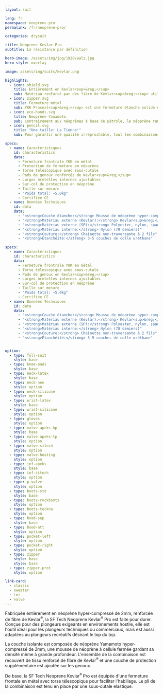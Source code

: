 ```yaml
---
layout: suit

lang: fr
namespace: neoprene-pro
permalink: /fr/neoprene-pro/

categories: drysuit

title: Neoprene Kevlar Pro
subtitle: La résistance par définition

hero-image: /assets/img/jpg/1920/walz.jpg
hero-style: overlay

image: assets/img/suits/kevlar.png

highlights:
  - icon: shield.svg
    title: Entièrement en Kevlar<sup>&reg;</sup>
    sub: Matériau renforcé par des fibre de Kevlar<sup>&reg;</sup> utilisé sur l'ensemble de la combinaison
  - icon: zipper.svg
    title: Fermeture métal
    sub: YKK Proseal<sup>&reg;</sup> est une fermeture étanche solide et efficace
  - icon: eco-hands.svg
    title: Neoprène Yamamoto
    sub: Contrairement aux néoprènes à base de pétrole, le néoprène Yamamoto est fabriqué à 99.7% de roche de calcaire
  - icon: pencil.svg
    title: "Une taille: La Tienne!"
    sub: Pour garantir une qualité irréprochable, tout les combinaisons SF Tech sont faites sur mesures, avec ton choix d'options et de couleurs.

specs:
  - name: Caractéristiques
    id: characteristics
    data: 
      - Fermeture frontrale YKK en métal
      - Protection de fermeture en néoprène
      - Torse télescopique avec sous-cutale
      - Pads de genoux renforcés de Kevlar<sup>&reg;</sup>
      - Larges bretelles internes ajustables
      - Sur-col de protection en néoprène
      - Taille sur mesure
      - "Poids total: ~5.0kg"
      - Certifiée CE
  - name: Données Techniques
    id: data
    data:
      - "<strong>Couche étanche:</strong> Mousse de néoprène hyper-compressée de 2mm"
      - "<strong>Matériau externe (Kevlar):</strong> Kevlar<sup>&reg;</sup>, nylon, spandex"
      - "<strong>Matériau externe (SP):</strong> Polyester, nylon, spandex"
      - "<strong>Matériau interne:</strong> Nylon (70 deniers)"
      - "<strong>Couture:</strong> Chainette non-traversante à 2 fils"
      - "<strong>Étanchéité:</strong> 3-5 couches de colle uréthane"

specs:
  - name: Caractéristiques
    id: characteristics
    data:
      - Fermeture frontrale YKK en métal
      - Torse télescopique avec sous-cutale
      - Pads de genoux en Kevlar<sup>&reg;</sup>
      - Larges bretelles internes ajustables
      - Sur-col de protection en néoprène
      - Taille sur mesure
      - "Poids total: ~5.0kg"
      - Certifiée CE
  - name: Données Techniques
    id: data
    data:
      - "<strong>Couche étanche:</strong> Mousse de néoprène hyper-compressée de 2mm"
      - "<strong>Matériau externe (Kevlar):</strong> Kevlar<sup>&reg;</sup>, nylon, spandex"
      - "<strong>Matériau externe (SP):</strong> Polyester, nylon, spandex"
      - "<strong>Matériau interne:</strong> Nylon (70 deniers)"
      - "<strong>Couture:</strong> Chainette non-traversante à 2 fils"
      - "<strong>Étanchéité:</strong> 3-5 couches de colle uréthane"


option:
  - type: full-suit
    style: base
  - type: knee-pads
    style: base
  - type: neck-latex
    style: base
  - type: neck-neo
    style: option
  - type: neck-silicone
    style: option
  - type: wrist-latex
    style: base
  - type: wrist-silicone
    style: option
  - type: gloves
    style: option
  - type: valve-apeks-hp
    style: base
  - type: valve-apeks-lp
    style: option
  - type: valve-sitech
    style: option
  - type: valve-heating
    style: option
  - type: inf-apeks
    style: base
  - type: inf-sitech
    style: option
  - type: p-valve
    style: option
  - type: boots-std
    style: base
  - type: boots-rockboots
    style: option
  - type: boots-teckna
    style: option
  - type: hood-sep
    style: base
  - type: hood-att
    style: option
  - type: pocket-left
    style: option
  - type: pocket-right
    style: option
  - type: zipper
    style: base
    style: base
  - type: zipper-prot
    style: option

link-card:
  - classic
  - sweater
  - tnt
  - valve
---
```

Fabriquée entièrement en néoprène hyper-compressé de 2mm, renforcée de fibre de Kevlar<sup>&reg;</sup>, la SF Tech Neoprene Kevlar<sup>&reg;</sup> Pro est faite pour durer. Conçue pour des plongeurs exigeants en environements hostile, elle est l'outil ideal pour les plongeurs techniques ou commerciaux, mais est aussi adaptées au plongeurs recréatifs désirant le top du top.

La couche isolante est composée de néoprène Yamamoto hyper-compressé de 2mm, une mousse de néoprène à cellule fermée gardant sa densité même à grande profondeur. L'ensemble de la combinaison est recouvert de tissu renforcé de fibre de Kevlar<sup>&reg;</sup> et une couche de protection supplémentaire est ajoutée sur les genoux.

De base, la SF Tech Neoprene Kevlar<sup>&reg;</sup> Pro est équipée d'une fermeture frontale en métal avec torse télescopique pour faciliter l'habillage. Le pli de la combinaison est tenu en place par une sous-cutale elastique.
